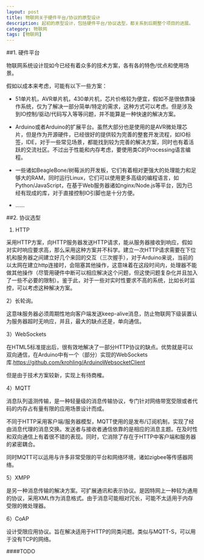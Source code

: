 ```yaml
---
layout: post
title: 物联网关于硬件平台/协议的原型设计
description: 起初的原型设计，包括硬件平台/协议选型，都关系到后期整个项目的进展。
category: 物联网
tags: [物联网]
---
```


##1. 硬件平台

物联网系统设计现如今已经有着众多的技术方案，各有各的特色/优点和使用场景。

假如以成本来考虑，可能有以下一些方案：

- 51单片机，AVR单片机，430单片机，芯片价格较为便宜，假如不是很依靠操作系统，仅为了解决一部分简单/特定的需求，这种方式可以考虑。但是涉及到IO控制/驱动/代码写入等等问题，并不能算是一种快速的解决方案。

- Arduino或者Arduino的扩展平台。虽然大部分也是使用的是AVR微处理芯片，但是作为开源硬件，已经很好的提供较为完善的整套开发流程，如IO标签，IDE，对于一些常见场景，都能找到较为完善的解决方案，同时也有着活跃的交流社区。不过出于性能和内存考虑，要使用类C的Processing语言编程。

- 一些诸如BeagleBone/树莓派的开发板，它们有着相对更强大的处理能力和足够大的RAM，同时运行Linux，它们可以使用更多高级的编程语言，如Python/JavaScript，在基于Web服务器诸如nginx/Node.js等平台，因为已经有现成的库，对于直接控制IO引脚也是十分方便。

- ……

##2. 协议选型

1) HTTP

采用HTTP方案，向HTTP服务器发送HTTP请求，能从服务器接收到响应，假如对实时响应要求高，那么采用这种方案并不科学。建立一次HTTP请求需要在下位机和服务器之间建立好几个来回的交互（三次握手），对于Arduino来说，当前的以太网在建立http连接时，会阻塞其他操作，这意味着在这段时间内，处理器不能做其他操作（尽管用硬件中断可以相应解决这个问题，但这使问题复杂化并且加入了一些不必要的限制）。鉴于此，对于一些对实时性要求不高的系统，比如长时监控，可以考虑这种解决方案。

2）长轮询。

这意味服务器必须周期性地向客户端发送keep-alive消息，防止物联网下级装置认为服务器超时无响应，并且，最大的缺点还是，单向通信。

3）WebSockets

在HTML5标准提出后，很有效地解决了一部分HTTP协议的缺点。优势就是可以双向通信，在Arduino中有一个（部分）实现的WebSockets库.<https://github.com/krohling/ArduinoWebsocketClient>

但是由于技术方案较新，实现上有待商榷。

4）MQTT

消息队列遥测传输，是一种轻量级的消息传输协议，专门针对网络带宽受限或者代码的内存占有量有限的应用场景设计而成。

不同于HTTP采用客户端/服务器模型，MQTT使用的是发布/订阅机制，实现了经由消息代理的消息交换。发送者与接收者通信依靠的是相应的消息主题。在及时性和双向通信上有着很不错的表现。同时，它消除了存在于HTTP中客户端和服务器的紧密耦合。

同时MQTT可以运用与许多非常受限的平台和网络环境，诸如zigbee等传感器网络。

5）XMPP

是另一种消息传输的解决方案。可扩展通讯和表示协议。是因特网上一种较为通用的协议，采用XML作为消息格式。由于消息可能相对冗长，可能不太适用于内存受限的微处理器。

6）CoAP

设计受限应用协议。旨在解决适用于HTTP的同类问题。类似与MQTT-S，可以用于没有TCP的网络。

####TODO
